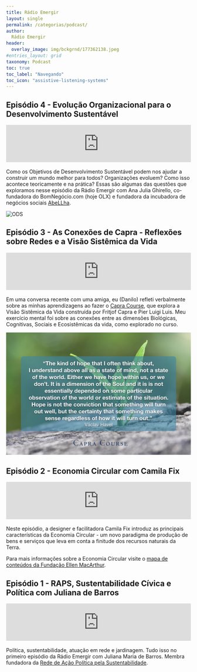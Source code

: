 ```yaml
---
title: Rádio Emergir
layout: single
permalink: /categorias/podcast/
author:
  Rádio Emergir
header:
  overlay_image: img/bckgrnd/177362138.jpeg
#entries_layout: grid
taxonomy: Podcast
toc: true
toc_label: "Navegando"
toc_icon: "assistive-listening-systems"
---
```


## Episódio 4 - Evolução Organizacional para o Desenvolvimento Sustentável

<iframe src="https://anchor.fm/radio-emergir/embed/episodes/Evoluo-Organizacional-para-o-Desenvolvimento-Sustentvel-e1mmto" height="102px" width="100%" frameborder="0" scrolling="no"></iframe>

Como os Objetivos de Desenvolvimento Sustentável podem nos ajudar a construir um mundo melhor para todos? Organizações evoluem? Como isso acontece teoricamente e na prática?
Essas são algumas das questões que exploramos nesse episódio da Rádio Emergir com Ana Julia Ghirello, co-fundadora do BomNegócio.com (hoje OLX) e fundadora da incubadora de negócios sociais [AbeLLha](http://www.abellha.co/).

![ODS](http://www.dge.mec.pt/sites/default/files/ECidadania/educacao_desenvolvimento/imagens/maior_licao_mundo_orig.png)

## Episódio 3 - As Conexões de Capra - Reflexões sobre Redes e a Visão Sistêmica da Vida

<iframe src="https://anchor.fm/radio-emergir/embed/episodes/As-Conexes-de-Capra---Redes-e-a-Viso-Sistmica-da-Vida-e1lmf9" height="102px" width="100%" frameborder="0" scrolling="no"></iframe>

Em uma conversa recente com uma amiga, eu (Danilo) refleti verbalmente sobre as minhas aprendizagens ao fazer o [Capra Course](http://www.capracourse.net/), que explora a Visão Sistêmica da Vida construída por Fritjof Capra e Pier Luigi Luis. Meu exercício mental foi sobre as conexões entre as dimensões Biológicas, Cognitivas, Sociais e Ecosistêmicas da vida, como explorado no curso.

![Capra](/img/radio/Hope.jpeg)

## Episódio 2 - Economia Circular com Camila Fix

<iframe src="https://anchor.fm/radio-emergir/embed/episodes/Economia-Circular-com-Camila-Fix-e1jdgg" height="102px" width="100%" frameborder="0" scrolling="no"></iframe>

Neste episódio, a designer e facilitadora Camila Fix introduz as principais características da Economia Circular - um novo paradigma de produção de bens e serviços que leva em conta a finitude dos recursos naturais da Terra.

Para mais informações sobre a Economia Circular visite o [mapa de conteúdos da Fundação Ellen MacArthur]( www.kumu.io/ellenmacarthurfoundation/educational-resources).
&nbsp;

## Episódio 1 - RAPS, Sustentabilidade Cívica e Política com Juliana de Barros

<iframe src="https://anchor.fm/radio-emergir/embed/episodes/RAPS--Sustentabilidade-Cvica-e-Poltica-e1j9mt" height="102px" width="100%" frameborder="0" scrolling="no"></iframe>

Política, sustentabilidade, atuação em rede e jardinagem. Tudo isso no primeiro episódio da Rádio Emergir com Juliana Maria de Barros. Membra fundadora da [Rede de Ação Política pela Sustentabilidade](https://www.raps.org.br/).

